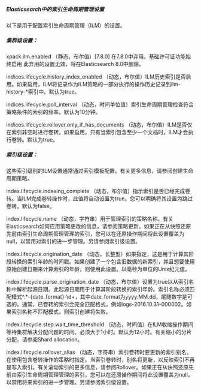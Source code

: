##### Elasticsearch中的索引生命周期管理设置

以下是用于配置索引生命周期管理（ILM）的设置。

##### 集群级设置：

xpack.ilm.enabled
（静态，布尔值）[7.8.0] 在7.8.0中弃用。基础许可证功能始终启用
此弃用的设置无效，将在Elasticsearch 8.0中删除。

indices.lifecycle.history_index_enabled
（动态，布尔值）ILM历史索引是否启用。如果启用，ILM将记录作为ILM策略的一部分执行的操作历史记录到ilm-history-*索引中。默认为true。

indices.lifecycle.poll_interval
（动态，时间单位值）索引生命周期管理检查符合策略条件的索引的频率。默认为10分钟。

indices.lifecycle.rollover.only_if_has_documents
（动态，布尔值）ILM是否仅在索引非空时进行卷转。如果启用，只有当索引包含至少一个文档时，ILM才会执行卷转。默认为true。

##### 索引级设置：

这些索引级别的ILM设置通常通过索引模板配置。有关更多信息，请参阅创建生命周期策略。

index.lifecycle.indexing_complete
（动态，布尔值）指示索引是否已经完成卷转。当ILM完成卷转操作时，此值将自动设置为true。您可以明确将其设置为跳过卷转。默认为false。

index.lifecycle.name
（动态，字符串）用于管理索引的策略名称。有关Elasticsearch如何应用策略更改的信息，请参阅策略更新。如果正在从快照还原先前由索引生命周期管理管理的索引，您可以在还原操作期间将此设置覆盖为null，以禁用对索引的进一步管理。另请参阅索引级设置。

index.lifecycle.origination_date
（动态，长整型）如果指定，这是用于计算其阶段转换的索引年龄的时间戳。如果创建了一个包含旧数据的新索引，并且想要使用原始创建日期来计算索引的年龄，则使用此设置。以毫秒为单位的Unix纪元值。

index.lifecycle.parse_origination_date
（动态，布尔值）设置为true以从索引名称中解析起源日期。此起源日期用于计算其阶段转换的索引年龄。索引名称必须匹配模式^.*-{date_format}-\\d+，其中date_format为yyyy.MM.dd，尾随数字是可选的。通常，已卷转的索引会完全匹配格式，例如logs-2016.10.31-000002。如果索引名称不匹配模式，则索引创建将失败。

index.lifecycle.step.wait_time_threshold
（动态，时间值）在ILM收缩操作期间等待集群解决分配问题的时间。必须大于1小时。默认为12小时。有关缩小的分片分配，请参阅Shard allocation。

index.lifecycle.rollover_alias
（动态，字符串）索引卷转时要更新的索引别名。在使用包含卷转操作的策略时指定。当索引卷转时，别名将更新，以反映索引不再是写入索引。有关滚动索引的更多信息，请参阅Rollover。如果正在从快照还原先前由索引生命周期管理管理的索引，您可以在还原操作期间将此设置覆盖为null，以禁用将来索引的进一步管理。另请参阅索引级设置。
